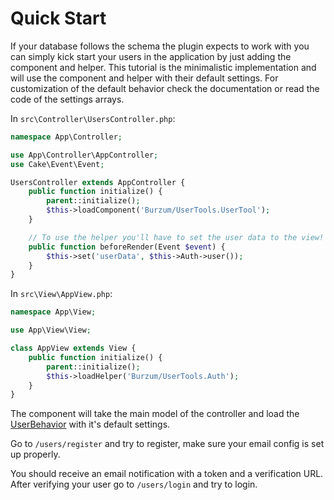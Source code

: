 Quick Start
===========

If your database follows the schema the plugin expects to work with you can simply kick start your users in the application by just adding the component and helper. This tutorial is the minimalistic implementation and will use the component and helper with their default settings. For customization of the default behavior check the documentation or read the code of the settings arrays.

In `src\Controller\UsersController.php`:

```php
namespace App\Controller;

use App\Controller\AppController;
use Cake\Event\Event;

UsersController extends AppController {
	public function initialize() {
		parent::initialize();
		$this->loadComponent('Burzum/UserTools.UserTool');
	}

	// To use the helper you'll have to set the user data to the view!
	public function beforeRender(Event $event) {
		$this->set('userData', $this->Auth->user());
	}
}
```

In `src\View\AppView.php`:

```php
namespace App\View;

use App\View\View;

class AppView extends View {
	public function initialize() {
		parent::initialize();
		$this->loadHelper('Burzum/UserTools.Auth');
	}
}
```

The component will take the main model of the controller and load the [UserBehavior](../Documentation/The-User-Behavior.md) with it's default settings.

Go to ```/users/register``` and try to register, make sure your email config is set up properly.

You should receive an email notification with a token and a verification URL. After verifying your user go to ```/users/login``` and try to login.
